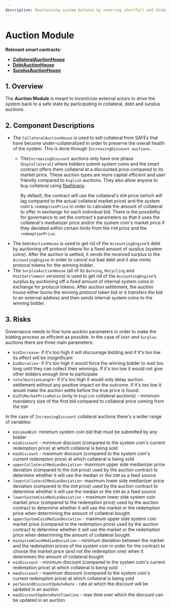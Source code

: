 ```yaml
---
description: Maintaining system balance by covering shortfall and disbursing surplus
---
```


# Auction Module

**Relevant smart contracts:**

* [**CollateralAuctionHouse**](https://github.com/money-god/geb/blob/master/src/single/CollateralAuctionHouse.sol)
* [**DebtAuctionHouse**](https://github.com/money-god/geb/blob/master/src/single/DebtAuctionHouse.sol)
* [**SurplusAuctionHouse**](https://github.com/money-god/geb/blob/master/src/single/SurplusAuctionHouse.sol)

## 1. Overview

The **Auction Module** is meant to incentivize external actors to drive the system back to a safe state by participating in collateral, debt and surplus auctions.

## 2. Component Descriptions

* The `CollateralAuctionHouse` is used to sell collateral from SAFEs that have become under-collateralized in order to preserve the overall health of the system. This is done through `IncreasingDiscount auctions.`
  *   The`IncreasingDiscount` auctions only have one phase (`buyCollateral`) where bidders submit system coins and the smart contract offers them collateral at a discounted price compared to its market price. These auction types are more capital efficient and user friendly compared to `English` auctions. They also allow anyone to buy collateral using [flashloans](https://blog.coincodecap.com/what-are-flash-loans-on-ethereum).

      By default, the contract will use the collateral's `OSM` price (which will lag compared to the actual collateral market price) and the system coin's `redemptionPrice` in order to calculate the amount of collateral to offer in exchange for each individual bid. There is the possibility for governance to set the contract's parameters so that it uses the collateral's medianizer price and/or the system coin's market price if they deviated within certain limits from the `FSM` price and the `redemptionPrice`.
* The `DebtAuctionHouse` is used to get rid of the `AccountingEngine`’s debt by auctioning off protocol tokens for a fixed amount of surplus (system coins). After the auction is settled, it sends the received surplus to the `AccountingEngine` in order to cancel out bad debt and it also mints protocol tokens for the winning bidder.
* The `SurplusAuctionHouse` (all of its `Burning`, `Recycling` and `PostSettlement` versions) is used to get rid of the `AccountingEngine`’s surplus by auctioning off a fixed amount of internal system coins in exchange for protocol tokens. After auction settlement, the auction house either burns the winning protocol token bid or it transfers the bid to an external address and then sends internal system coins to the winning bidder.

## 3. Risks <a href="#5-failure-modes-bounds-on-operating-conditions-and-external-risk-factors" id="5-failure-modes-bounds-on-operating-conditions-and-external-risk-factors"></a>

Governance needs to fine-tune auction parameters in order to make the bidding process as efficient as possible. In the case of `Debt` and `Surplus` auctions there are three main parameters:

* `bidIncrease`- if it's too high it will discourage bidding and if it's too low its effect will be insignificant
* `bidDuration`- if it's too high it would force the winning bidder to wait too long until they can collect their winnings. If it's too low it would not give other bidders enough time to participate
* `totalAuctionLength`- if it's too high it would only delay auction settlement without any positive impact on the outcome. If it's too low it would make the auction settle before the true price is found.
* `bidToMarketPriceRatio` (only in `English` collateral auctions) - minimum mandatory size of the first bid compared to collateral price coming from the `OSM`

In the case of `IncreasingDiscount` collateral auctions there's a wider range of variables:



* `minimumBid`- minimum system coin bid that must be submitted by any bidder
* `minDiscount` - minimum discount (compared to the system coin's current redemption price) at which collateral is being sold
* `maxDiscount` - maximum discount (compared to the system coin's current redemption price) at which collateral is being sold
* `upperCollateralMedianDeviation`- maximum upper side medianizer price deviation (compared to the `OSM` price) used by the auction contract to determine whether it will use the median or the `OSM` as a feed source
* `lowerCollateralMedianDeviation`- maximum lower side medianizer price deviation (compared to the `OSM` price) used by the auction contract to determine whether it will use the median or the `OSM` as a feed source
* `lowerSystemCoinMedianDeviation` - maximum lower side system coin market price (compared to the redemption price) used by the auction contract to determine whether it will use the market or the redemption price when determining the amount of collateral bought
* `upperSystemCoinMedianDeviation` - maximum upper side system coin market price (compared to the redemption price) used by the auction contract to determine whether it will use the market or the redemption price when determining the amount of collateral bought
* `minSystemCoinMedianDeviation` - minimum deviation between the market and the redemption prices of the system coin in order for the contract to choose the market price (and not the redemption one) when it determines the amount of collateral bought
* `minDiscount` - minimum discount (compared to the system coin's current redemption price) at which collateral is being sold
* `maxDiscount` - maximum discount (compared to the system coin's current redemption price) at which collateral is being sold
* `perSecondDiscountUpdateRate` - rate at which the discount will be updated in an auction
* `maxDiscountUpdateRateTimeline` - max time over which the discount can be updated in an auction
